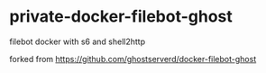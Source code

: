 # private-docker-filebot-ghost
filebot docker with s6 and shell2http


forked from https://github.com/ghostserverd/docker-filebot-ghost